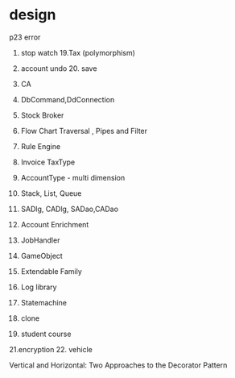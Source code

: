 # design
p23 error

1. stop watch
  19.Tax (polymorphism)
2. account undo
     20. save

24. CA
3. DbCommand,DdConnection
11. Stock Broker
4. Flow Chart Traversal ,  Pipes and Filter
5. Rule Engine
6. Invoice TaxType    
7. AccountType - multi dimension 
8. Stack, List, Queue
9. SADlg, CADlg, SADao,CADao
10. Account Enrichment 
12. JobHandler
13. GameObject 
14. Extendable Family
15. Log library
16. Statemachine
17. clone
18. student course


21.encryption
22. vehicle

Vertical and Horizontal: Two Approaches to the Decorator Pattern
